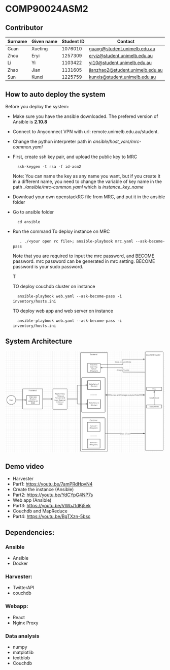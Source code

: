 # COMP90024ASM2

## Contributor
| Surname | Given name | Student ID | Contact                          |
|---------|------------|------------|----------------------------------|
| Guan    | Xueting    | 1076010    | guaxg@student.unimelb.edu.au     |
| Zhou    | Eryi       | 1257309    | eryiz@student.unimelb.edu.au     |
| Li      | Yi         | 1103422    | yi10@student.unimelb.edu.au      |
| Zhao    | Jian       | 1131605    | jianzhao2@student.unimelb.edu.au |
| Sun     | Kunxi      | 1225759    | kunxis@student.unimelb.edu.au    |


## How to auto deploy the system
Before you deploy the system:
* Make sure you have the ansible downloaded. The prefered version of Ansible is **2.10.8**
* Connect to Anyconnect VPN with url: remote.unimelb.edu.au/student.
* Change the python interpreter path in *ansible/host_vars/mrc-common.yaml* 

* First, create ssh key pair, and upload the public key to MRC

        ssh-keygen -t rsa -f id-asm2 

    Note: You can name the key as any name you want, but if you create it in a different name, you need to change the variable of key name in the path *./ansible/mrc-common.yaml* which is *instance_key_name* 
  
* Download your own openstackRC file from MRC, and put it in the ansible folder 
* Go to ansible folder

        cd ansible   

* Run the command 
    To deploy instance on MRC
  
         . ./<your open rc file>; ansible-playbook mrc.yaml --ask-become-pass

    Note that you are required to input the mrc password, and BECOME password. mrc password can be generated in mrc setting. BECOME password is your sudo password.

    T

    TO deploy couchdb cluster on instance
        
        ansible-playbook web.yaml --ask-become-pass -i inventory/hosts.ini
    
    TO deploy web app and web server on instance
        
        ansible-playbook web.yaml --ask-become-pass -i inventory/hosts.ini
## System Architecture

![image](https://github.com/KunxiSun/COMP90024ASM2/blob/main/img/Architecture.png)


  
## Demo video
* Harvester
* Part1: https://youtu.be/7amPRdHpvN4
* Create the instance (Ansible)
* Part2: https://youtu.be/YdCYpG4NP7s
* Web app (Ansible)
* Part3: https://youtu.be/VWbJ1dKj5ek
* Couchdb and MapReduce
* Part4: https://youtu.be/BgTXzn-5bsc


## Dependencies:
### Ansible
* Ansible
* Docker

### Harvester:
* TwitterAPI
* couchdb

### Webapp:
* React
* Nginx Proxy

### Data analysis
* numpy
* matplotlib
* textblob
* Couchdb
